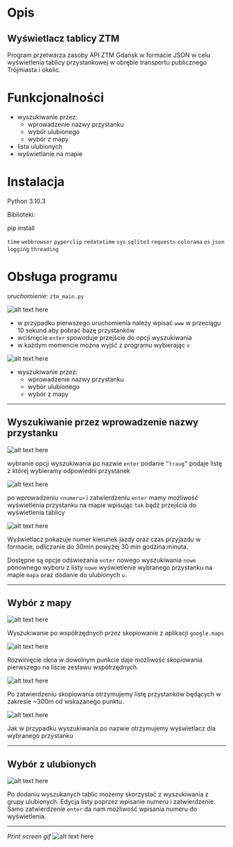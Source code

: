 # Opis 
## **Wyświetlacz tablicy ZTM**
Program przetwarza zasoby API ZTM Gdańsk w formacie JSON w celu wyświetlenia tablicy przystankowej w obrębie transportu publicznego Trójmiasta i okolic.

# Funkcjonalności
* wyszukiwanie przez:
    * wprowadzenie nazwy przystanku
    * wybór ulubionego
    * wybór z mapy
* lista ulubionych
* wyświetlanie na mapie

# Instalacja
Python 3.10.3

Biblioteki:

pip install

`time` `webbrowser` `pyperclip` `redatetime` `sys` `sqlite3` `requests` `colorama` `os` `json` `logging` `threading`

# Obsługa programu
*uruchomienie*:
`ztm_main.py`

![alt text here](files/1.PNG)

* w przypadku pierwszego uruchomienia należy wpisać `www` w przeciągu 10 sekund aby pobrać bazę przystanków
* wciśnięcie `enter` spowoduje przejście do opcji wyszukiwania
* w każdym momencie można wyjść z programu wybierając `x`

![alt text here](files/3.PNG)
* wyszukiwanie przez:
    * wprowadzenie nazwy przystanku
    * wybór ulubionego
    * wybór z mapy

---
## Wyszukiwanie przez wprowadzenie nazwy przystanku
![alt text here](files/4_2.PNG)

wybranie opcji wyszukiwania po nazwie `enter` podanie `”traug”` podaje listę z której wybieramy odpowiedni przystanek

![alt text here](files/4_3.PNG)

po wprowadzeniu `<numeru>` i zatwierdzeniu `enter` mamy możliwość wyświetlenia przystanku na mapie wpisując `tak` bądź przejścia do wyświetlenia tablicy


![alt text here](files/4_4.PNG)

Wyświetlacz pokazuje numer kierunek jazdy oraz czas przyjazdu w formacie, odliczanie do 30min powyżej 30 min godzina:minuta.

Dostępne są opcje odświeżania `enter` nowego wyszukiwania `nowe` ponownego wyboru z listy `nowe` wyświetlenie wybranego przystanku na mapie `mapa` oraz dodanie do ulubionych `u`.

---
## Wybór z mapy
![alt text here](files/5_1.PNG)

Wyszukiwanie po współrzędnych przez skopiowanie z aplikacji `google.maps`


![alt text here](files/5_2.PNG)

Rozwinięcie okna w dowolnym punkcie daje możliwość skopiowania pierwszego na liście zestawu współrzędnych.


![alt text here](files/5_3.PNG)

Po zatwierdzeniu skopiowania otrzymujemy listę przystanków będących w zakresie ~300m od wskazanego punktu.


![alt text here](files/5_4.PNG)

Jak w przypadku wyszukiwania po nazwie otrzymujemy wyświetlacz dla wybranego przystanku

---
## Wybór z ulubionych
![alt text here](files/6_1.PNG)

Po dodaniu wyszukanych tablic możemy skorzystać z wyszukiwania z grupy ulubionych.
Edycja listy poprzez wpisanie numeru i zatwierdzenie. 
Samo zatwierdzenie `enter` da nam możliwość wpisania numeru do wyświetlenia.

---
*Print screen gif*
![alt text here](files/ztm_gif.gif)

